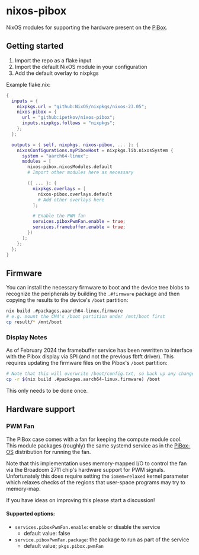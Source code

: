 # nixos-pibox

NixOS modules for supporting the hardware present on the [PiBox].

## Getting started

1. Import the repo as a flake input
2. Import the default NixOS module in your configuration
3. Add the default overlay to nixpkgs

Example flake.nix:
```nix
{
  inputs = {
    nixpkgs.url = "github:NixOS/nixpkgs/nixos-23.05";
    nixos-pibox = {
      url = "github:ipetkov/nixos-pibox";
      inputs.nixpkgs.follows = "nixpkgs";
    };
  };

  outputs = { self, nixpkgs, nixos-pibox, ... }: {
    nixosConfigurations.myPiboxHost = nixpkgs.lib.nixosSystem {
      system = "aarch64-linux";
      modules = [
        nixos-pibox.nixosModules.default
        # Import other modules here as necessary

        ({ ... }: {
          nixpkgs.overlays = [
            nixos-pibox.overlays.default
            # Add other overlays here
          ];

          # Enable the PWM fan
          services.piboxPwmFan.enable = true;
          services.framebuffer.enable = true;
        })
      ];
    };
  };
}
```

## Firmware

You can install the necessary firmware to boot and the device tree blobs to
recognize the peripherals by building the `.#firmware` package and then copying
the results to the device's `/boot` partition:

```sh
nix build .#packages.aaarch64-linux.firmware
# e.g. mount the CM4's /boot partition under /mnt/boot first
cp result/* /mnt/boot
```

### Display Notes

As of February 2024 the framebuffer service has been rewritten to interface with
the Pibox display via SPI (and not the previous fbtft driver). This requires
updating the firmware files on the Pibox's `/boot` partition:

```sh
# Note that this will overwrite /boot/config.txt, so back up any changes there!
cp -r $(nix build .#packages.aarch64-linux.firmware) /boot
```

This only needs to be done once.

## Hardware support

### PWM Fan

The PiBox case comes with a fan for keeping the compute module cool. This module
packages (roughly) the same systemd service as in the [PiBox-OS] distribution
for running the fan.

Note that this implementation uses memory-mapped I/O to control the fan via the
Broadcom 2711 chip's hardware support for PWM signals. Unfortunately this does
require setting the `iomem=relaxed` kernel parameter which relaxes checks of
the regions that user-space programs may try to memory-map.

If you have ideas on improving this please start a discussion!

#### Supported options:

* `services.piboxPwmFan.enable`: enable or disable the service
  - default value: false
* `service.piboxPwmFan.package`: the package to run as part of the service
  - default value; `pkgs.pibox.pwmFan`


[PiBox]: https://pibox.io/
[PiBox-OS]: https://github.com/kubesail/pibox-os
